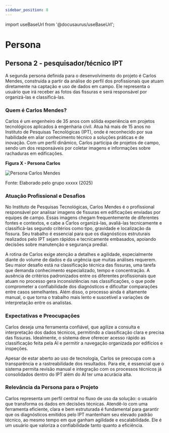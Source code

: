 ```yaml
---
sidebar_position: 8
---
```

import useBaseUrl from '@docusaurus/useBaseUrl';

# Persona 

## Persona 2 - pesquisador/técnico IPT

A segunda persona definida para o desenvolvimento do projeto é Carlos Mendes, construída a partir da análise do perfil dos profissionais que atuam diretamente na captação e uso de dados em campo. Ele representa o usuário que irá receber as fotos das fissuras e será responsável por organizá-las e classificá-las.

### Quem é Carlos Mendes?

Carlos é um engenheiro de 35 anos com sólida experiência em projetos tecnológicos aplicados à engenharia civil. Atua há mais de 15 anos no Instituto de Pesquisas Tecnológicas (IPT), onde é reconhecido por sua habilidade em aliar conhecimento técnico a soluções práticas e de inovação. Com um perfil dinâmico, Carlos participa de projetos de campo, sendo um dos responsáveis por coletar imagens e informações sobre rachaduras em edificações.



<div style={{ textAlign: 'center' }}>
  <p><strong>Figura X - Persona Carlos</strong></p>
  <img
    src={useBaseUrl('/img/persona2.png')}
    alt="Persona Carlos Mendes"
    title="Persona Carlos Mendes"
    style={{ maxWidth: '80%', height: 'auto' }}
  />
  <p>Fonte: Elaborado pelo grupo xxxxx (2025)</p>
</div>


### Atuação Profissional e Desafios

No Instituto de Pesquisas Tecnológicas, Carlos Mendes é o profissional responsável por analisar imagens de fissuras em edificações enviadas por equipes de campo. Essas imagens chegam frequentemente de diferentes fontes e contextos, e cabe a Carlos organizá-las, avaliá-las tecnicamente e classificá-las segundo critérios como tipo, gravidade e localização da fissura. Seu trabalho é essencial para que os diagnósticos estruturais realizados pelo IPT sejam rápidos e tecnicamente embasados, apoiando decisões sobre manutenção e segurança predial.

A rotina de Carlos exige atenção a detalhes e agilidade, especialmente diante do volume de dados e da urgência que muitas análises requerem. Seu maior desafio está na classificação técnica das fissuras, uma tarefa que demanda conhecimento especializado, tempo e concentração. A ausência de critérios padronizados entre os diferentes profissionais que atuam no processo gera inconsistências nas classificações, o que pode comprometer a confiabilidade dos diagnósticos e dificultar comparações entre casos semelhantes. Além disso, o processo ainda é altamente manual, o que torna o trabalho mais lento e suscetível a variações de interpretação entre os analistas.

### Expectativas e Preocupações

Carlos deseja uma ferramenta confiável, que agilize a consulta e interpretação dos dados técnicos, permitindo a classificação clara e precisa das fissuras. Idealmente, o sistema deve oferecer acesso rápido as classificação feita pela AI e permitir a navegação organizada por edifícios e inspeções.

Apesar de estar aberto ao uso de tecnologia, Carlos se preocupa com a transparência e a rastreabilidade dos resultados. Para ele, é essencial que o sistema permita revisão manual e integração com os processos técnicos já consolidados dentro do IPT além do AI ter uma acurácia alta.

### Relevância da Persona para o Projeto

Carlos representa um perfil central no fluxo de uso da solução: o usuário que transforma os dados em decisões técnicas. Atendê-lo com uma ferramenta eficiente, clara e bem estruturada é fundamental para garantir que os diagnósticos emitidos pelo IPT mantenham seu elevado padrão técnico, ao mesmo tempo em que ganham agilidade e escalabilidade. Ele é um usuário que valoriza a confiabilidade tanto quanto a eficiência.